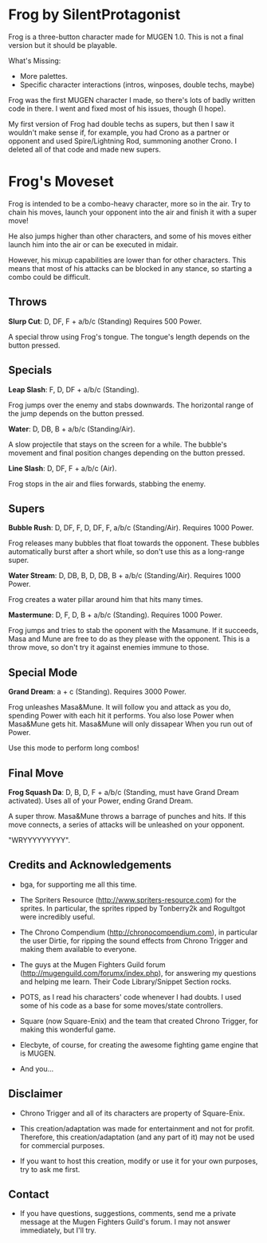 
Frog by SilentProtagonist 
================================

Frog is a three-button character made for MUGEN 1.0.
This is not a final version but it should be playable.

What's Missing:

- More palettes.
- Specific character interactions (intros, winposes, double techs, maybe)

Frog was the first MUGEN character I made, so there's lots of badly 
written code in there. I went and fixed most of his issues, though 
(I hope).

My first version of Frog had double techs as supers, but then I saw it 
wouldn't make sense if, for example, you had Crono as a partner or 
opponent and used Spire/Lightning Rod, summoning another Crono.
I deleted all of that code and made new supers.


Frog's Moveset
==============

Frog is intended to be a combo-heavy character, more so in the air. 
Try to chain his moves, launch your opponent into the air and finish 
it with a super move!

He also jumps higher than other characters, and some of his moves 
either launch him into the air or can be executed in midair. 

However, his mixup capabilities are lower than for other characters. 
This means that most of his attacks can be blocked in any stance, so 
starting a combo could be difficult.


Throws
--------------

**Slurp Cut**: D, DF, F + a/b/c (Standing) Requires 500 Power.

A special throw using Frog's tongue. The tongue's length depends on 
the button pressed.


Specials
--------

**Leap Slash**: F, D, DF + a/b/c (Standing).

Frog jumps over the enemy and stabs downwards.
The horizontal range of the jump depends on the button pressed.

**Water**: D, DB, B + a/b/c (Standing/Air).

A slow projectile that stays on the screen for a while.
The bubble's movement and final position changes depending on the
button pressed.

**Line Slash**: D, DF, F + a/b/c (Air).

Frog stops in the air and flies forwards, stabbing the enemy. 


Supers
------

**Bubble Rush**: D, DF, F, D, DF, F, a/b/c (Standing/Air). Requires 1000 Power.

Frog releases many bubbles that float towards the opponent. These bubbles automatically
burst after a short while, so don't use this as a long-range super.

**Water Stream**: D, DB, B, D, DB, B + a/b/c (Standing/Air). Requires 1000 Power.

Frog creates a water pillar around him that hits many times.

**Mastermune**: D, F, D, B + a/b/c (Standing). Requires 1000 Power.

Frog jumps and tries to stab the oponent with the Masamune.
If it succeeds, Masa and Mune are free to do as they please
with the opponent. This is a throw move, so don't try it against
enemies immune to those.

Special Mode
------------

**Grand Dream**: a + c (Standing). Requires 3000 Power.

Frog unleashes Masa&Mune. It will follow you and attack as you do, 
spending Power with each hit it performs. You also lose Power when 
Masa&Mune gets hit. Masa&Mune will only dissapear When you run out 
of Power.

Use this mode to perform long combos!

Final Move
----------

**Frog Squash Da**: D, B, D, F + a/b/c (Standing, must have Grand Dream activated). Uses all of your Power, ending Grand Dream.

A super throw. Masa&Mune throws a barrage of punches and hits. If this move connects, 
a series of attacks will be unleashed on your opponent. 

"WRYYYYYYYYY".


Credits and Acknowledgements
----------------------------

- bga, for supporting me all this time.

- The Spriters Resource (http://www.spriters-resource.com) for the sprites. In particular,
  the sprites ripped by Tonberry2k and Rogultgot were incredibly useful.

- The Chrono Compendium (http://chronocompendium.com), in particular the user Dirtie, for
  ripping the sound effects from Chrono Trigger and making them available to everyone.

- The guys at the Mugen Fighters Guild forum (http://mugenguild.com/forumx/index.php),
  for answering my questions and helping me learn. Their Code Library/Snippet Section rocks.

- POTS, as I read his characters' code whenever I had doubts. I used some of his code as a
  base for some moves/state controllers.

- Square (now Square-Enix) and the team that created Chrono Trigger, for making this
wonderful game.

- Elecbyte, of course, for creating the awesome fighting game engine that is MUGEN.

- And you...


Disclaimer
----------

- Chrono Trigger and all of its characters are property of Square-Enix.

- This creation/adaptation was made for entertainment and not for profit. Therefore, this 
creation/adaptation (and any part of it) may not be used for commercial purposes. 

- If you want to host this creation, modify or use it for your own purposes,
  try to ask me first.


Contact
-------

- If you have questions, suggestions, comments, send me a private message at the Mugen Fighters Guild's forum.
  I may not answer immediately, but I'll try.